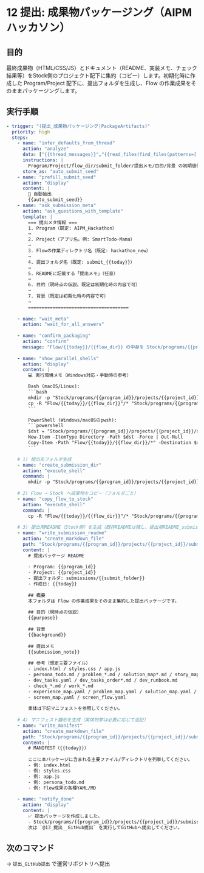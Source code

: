 # 12 提出: 成果物パッケージング（AIPMハッカソン）

## 目的
最終成果物（HTML/CSS/JS）とドキュメント（README、実装メモ、チェック結果等）をStock側のプロジェクト配下に集約（コピー）します。初期化時に作成した Program/Project 配下に、提出フォルダを生成し、Flow の作業成果をそのままパッケージングします。

## 実行手順
```yaml
- trigger: "(提出_成果物パッケージング|PackageArtifacts)"
  priority: high
  steps:
    - name: "infer_defaults_from_thread"
      action: "analyze"
      data: ["{{thread_messages}}","{{read_files(find_files(patterns=['Flow/**/hackathon/**/README.md','Flow/**/hackathon/**/slides_*.md','Flow/**/hackathon/**/check_*.md']))}}"]
      instructions: |
        Program/Project/flow_dir/submit_folder/提出メモ/目的/背景 の初期値候補を抽出し、display用に箇条書きで提示してください。
      store_as: "auto_submit_seed"
    - name: "prefill_submit_seed"
      action: "display"
      content: |
        🔎 自動抽出
        {{auto_submit_seed}}
    - name: "ask_submission_meta"
      action: "ask_questions_with_template"
      template: |
        === 提出メタ情報 ===
        1. Program（既定: AIPM_Hackathon）
        →
        2. Project（アプリ名。例: SmartTodo-Mama）
        →
        3. Flowの作業ディレクトリ名（既定: hackathon_new）
        →
        4. 提出フォルダ名（既定: submit_{{today}}）
        →
        5. READMEに記載する「提出メモ」（任意）
        →
        6. 目的（現時点の仮説。既定は初期化時の内容で可）
        →
        7. 背景（既定は初期化時の内容で可）
        →
        =====================================
    
    - name: "wait_meta"
      action: "wait_for_all_answers"
    
    - name: "confirm_packaging"
      action: "confirm"
      message: "Flow/{{today}}/{{flow_dir}} の中身を Stock/programs/{{program_id}}/projects/{{project_id}}/submissions/{{submit_folder}} へコピーします。よろしいですか？"
    
    - name: "show_parallel_shells"
      action: "display"
      content: |
        💻 実行環境メモ（Windows対応・手動時の参考）

        Bash (macOS/Linux):
        ```bash
        mkdir -p "Stock/programs/{{program_id}}/projects/{{project_id}}/submissions/{{submit_folder}}"
        cp -R "Flow/{{today}}/{{flow_dir}}"/* "Stock/programs/{{program_id}}/projects/{{project_id}}/submissions/{{submit_folder}}/"
        ```

        PowerShell (Windows/macOSのpwsh):
        ```powershell
        $dst = "Stock/programs/{{program_id}}/projects/{{project_id}}/submissions/{{submit_folder}}"
        New-Item -ItemType Directory -Path $dst -Force | Out-Null
        Copy-Item -Path "Flow/{{today}}/{{flow_dir}}/*" -Destination $dst -Recurse -Force
        ```

    # 1) 提出先フォルダ生成
    - name: "create_submission_dir"
      action: "execute_shell"
      command: |
        mkdir -p "Stock/programs/{{program_id}}/projects/{{project_id}}/submissions/{{submit_folder}}"
    
    # 2) Flow → Stock へ成果物をコピー（フォルダごと）
    - name: "copy_flow_to_stock"
      action: "execute_shell"
      command: |
        cp -R "Flow/{{today}}/{{flow_dir}}"/* "Stock/programs/{{program_id}}/projects/{{project_id}}/submissions/{{submit_folder}}/"
    
    # 3) 提出用README（Stock側）を生成（既存READMEは残し、提出用README_submission.mdを作る）
    - name: "write_submission_readme"
      action: "create_markdown_file"
      path: "Stock/programs/{{program_id}}/projects/{{project_id}}/submissions/{{submit_folder}}/README_submission.md"
      content: |
        # 提出パッケージ README
        
        - Program: {{program_id}}
        - Project: {{project_id}}
        - 提出フォルダ: submissions/{{submit_folder}}
        - 作成日: {{today}}
        
        ## 概要
        本フォルダは Flow の作業成果をそのまま集約した提出パッケージです。
        
        ## 目的（現時点の仮説）
        {{purpose}}
        
        ## 背景
        {{background}}
        
        ## 提出メモ
        {{submission_note}}
        
        ## 参考（想定主要ファイル）
        - index.html / styles.css / app.js
        - persona_todo.md / problem_*.md / solution_map*.md / story_map*.md / ui_*.md
        - dev_tasks.yaml / dev_tasks_order*.md / dev_runbook.md
        - check_*.md / work_*.md
        - experience_map.yaml / problem_map.yaml / solution_map.yaml / story_map.yaml
        - screen_map.yaml / screen_flow.yaml
        
        実体は下記マニフェストを参照してください。
    
    # 4) マニフェスト雛形を生成（実体列挙は必要に応じて追記）
    - name: "write_manifest"
      action: "create_markdown_file"
      path: "Stock/programs/{{program_id}}/projects/{{project_id}}/submissions/{{submit_folder}}/MANIFEST.md"
      content: |
        # MANIFEST（{{today}}）
        
        ここに本パッケージに含まれる主要ファイル/ディレクトリを列挙してください。
        - 例: index.html
        - 例: styles.css
        - 例: app.js
        - 例: persona_todo.md
        - 例: Flow成果の各種YAML/MD
    
    - name: "notify_done"
      action: "display"
      content: |
        ✅ 提出パッケージを作成しました。
        - Stock/programs/{{program_id}}/projects/{{project_id}}/submissions/{{submit_folder}}/
        次は `@13_提出__GitHub提出` を実行してGitHubへ提出してください。
```

## 次のコマンド
→ `提出_GitHub提出` で運営リポジトリへ提出

